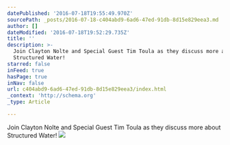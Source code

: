 ```yaml
---
datePublished: '2016-07-18T19:55:49.970Z'
sourcePath: _posts/2016-07-18-c404abd9-6ad6-47ed-91db-8d15e829eea3.md
author: []
dateModified: '2016-07-18T19:52:29.735Z'
title: ''
description: >-
  Join Clayton Nolte and Special Guest Tim Toula as they discuss more about
  Structured Water!
starred: false
inFeed: true
hasPage: true
inNav: false
url: c404abd9-6ad6-47ed-91db-8d15e829eea3/index.html
_context: 'http://schema.org'
_type: Article

---
```

Join Clayton Nolte and Special Guest Tim Toula as they discuss more about Structured Water!
![](https://the-grid-user-content.s3-us-west-2.amazonaws.com/856cf121-3e70-4e26-8402-30cf70491936.jpg)